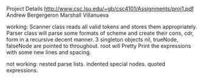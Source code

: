 Project Details
http://www.csc.lsu.edu/~gb/csc4101/Assignments/proj1.pdf
Andrew Bergergeron
Marshall Villanueva

working:
Scanner class reads all valid tokens and stores them appropriately.
Parser class will parse some formats of scheme and create their cons, cdr, form in a recursive decent manner. 3 singleton objects nil, trueNode, falseNode are pointed to throughout.
root will Pretty Print the expressions with some new lines and spacing. 

not working:
nested parse lists. 
indented special nodes.
quoted expressions.

